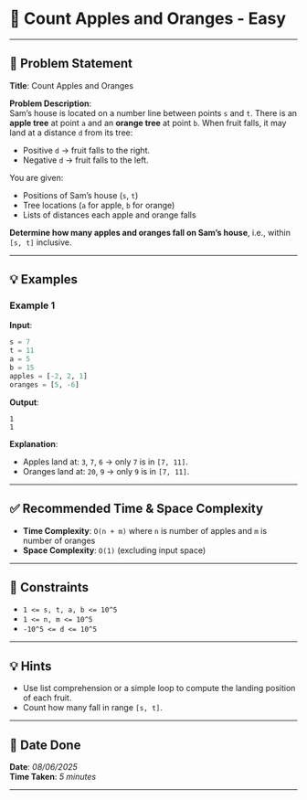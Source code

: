 # 🧮 Count Apples and Oranges - Easy

---

## 📌 Problem Statement

**Title**: Count Apples and Oranges

**Problem Description**:  
Sam’s house is located on a number line between points `s` and `t`. There is an **apple tree** at point `a` and an **orange tree** at point `b`. When fruit falls, it may land at a distance `d` from its tree:

- Positive `d` → fruit falls to the right.
- Negative `d` → fruit falls to the left.

You are given:
- Positions of Sam’s house (`s`, `t`)
- Tree locations (`a` for apple, `b` for orange)
- Lists of distances each apple and orange falls

**Determine how many apples and oranges fall on Sam’s house**, i.e., within `[s, t]` inclusive.

---

## 💡 Examples

### Example 1

**Input**:
```python
s = 7
t = 11
a = 5
b = 15
apples = [-2, 2, 1]
oranges = [5, -6]
```

**Output**:
```text
1
1
```

**Explanation**:
- Apples land at: `3`, `7`, `6` → only `7` is in `[7, 11]`.
- Oranges land at: `20`, `9` → only `9` is in `[7, 11]`.

---

## ✅ Recommended Time & Space Complexity

- **Time Complexity**: `O(n + m)` where `n` is number of apples and `m` is number of oranges  
- **Space Complexity**: `O(1)` (excluding input space)

---

## 📎 Constraints

- `1 <= s, t, a, b <= 10^5`
- `1 <= n, m <= 10^5`
- `-10^5 <= d <= 10^5`

---

## 💡 Hints

- Use list comprehension or a simple loop to compute the landing position of each fruit.
- Count how many fall in range `[s, t]`.

---

## 📅 Date Done

**Date**: *08/06/2025*  
**Time Taken**: *5 minutes*

---
